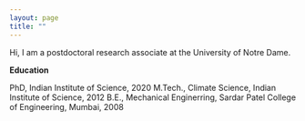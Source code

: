 ```yaml
---
layout: page
title: ""
---
```


Hi, I am a postdoctoral research associate at the University of Notre Dame.


<b> Education </b>

PhD, Indian Institute of Science, 2020
M.Tech., Climate Science, Indian Institute of Science, 2012
B.E., Mechanical Enginerring, Sardar Patel College of Engineering, Mumbai, 2008
